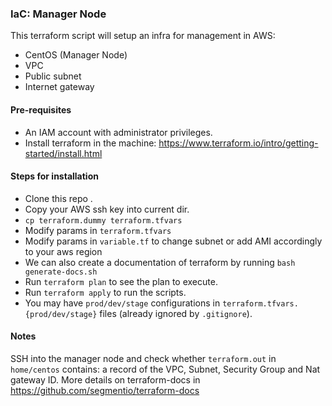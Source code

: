 ### IaC: Manager Node
This terraform script will setup an infra for management in AWS:
 - CentOS (Manager Node)
 - VPC
 - Public subnet
 - Internet gateway

#### Pre-requisites
- An IAM account with administrator privileges.
- Install terraform in the machine: https://www.terraform.io/intro/getting-started/install.html

#### Steps for installation
- Clone this repo .
- Copy your AWS ssh key into current dir.
- `cp terraform.dummy terraform.tfvars`
- Modify params in `terraform.tfvars`
- Modify params in `variable.tf` to change subnet or add AMI accordingly to your aws region
- We can also create a documentation of terraform by running `bash generate-docs.sh`
- Run `terraform plan` to see the plan to execute.
- Run `terraform apply` to run the scripts.
- You may have `prod/dev/stage` configurations in
`terraform.tfvars.{prod/dev/stage}` files (already ignored by `.gitignore`).

#### Notes
SSH into the manager node and check whether `terraform.out` in `home/centos` contains:
a record of the VPC, Subnet, Security Group and Nat gateway ID.
More details on terraform-docs in https://github.com/segmentio/terraform-docs

